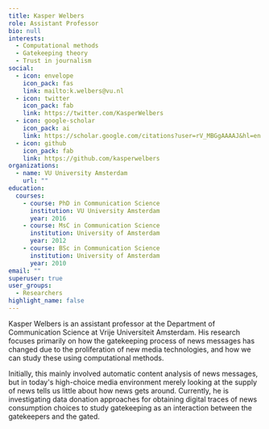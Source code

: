 ```yaml
---
title: Kasper Welbers
role: Assistant Professor
bio: null
interests:
  - Computational methods
  - Gatekeeping theory
  - Trust in journalism
social:
  - icon: envelope
    icon_pack: fas
    link: mailto:k.welbers@vu.nl
  - icon: twitter
    icon_pack: fab
    link: https://twitter.com/KasperWelbers
  - icon: google-scholar
    icon_pack: ai
    link: https://scholar.google.com/citations?user=rV_MBGgAAAAJ&hl=en
  - icon: github
    icon_pack: fab
    link: https://github.com/kasperwelbers
organizations:
  - name: VU University Amsterdam
    url: ""
education:
  courses:
    - course: PhD in Communication Science
      institution: VU University Amsterdam
      year: 2016
    - course: MsC in Communication Science
      institution: University of Amsterdam
      year: 2012
    - course: BSc in Communication Science
      institution: University of Amsterdam
      year: 2010
email: ""
superuser: true
user_groups:
  - Researchers
highlight_name: false
---
```


Kasper Welbers is an assistant professor at the Department of Communication Science at Vrije Universiteit Amsterdam. His research focuses primarily on how the gatekeeping process of news messages has changed due to the proliferation of new media technologies, and how we can study these using computational methods.

Initially, this mainly involved automatic content analysis of news messages, but in today's high-choice media environment merely looking at the supply of news tells us little about how news gets around. Currently, he is investigating data donation approaches for obtaining digital traces of news consumption choices to study gatekeeping as an interaction between the gatekeepers and the gated.
